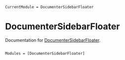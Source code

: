 ```@meta
CurrentModule = DocumenterSidebarFloater
```

# DocumenterSidebarFloater

Documentation for [DocumenterSidebarFloater](https://github.com/asinghvi17/DocumenterSidebarFloater.jl).

```@index
```

```@autodocs
Modules = [DocumenterSidebarFloater]
```
